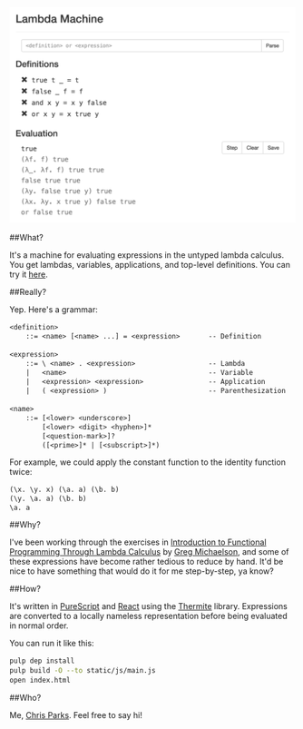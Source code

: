![Lambda Machine Screenshot](https://raw.githubusercontent.com/cdparks/lambda-machine/master/static/images/lambda-machine.png)

##What?

It's a machine for evaluating expressions in the untyped lambda calculus. You get lambdas, variables, applications, and top-level definitions. You can try it [here](http://cdparks.github.io/lambda-machine).

##Really?

Yep. Here's a grammar:

```plaintext
<definition>
    ::= <name> [<name> ...] = <expression>       -- Definition

<expression>
    ::= \ <name> . <expression>                  -- Lambda
    |   <name>                                   -- Variable
    |   <expression> <expression>                -- Application
    |   ( <expression> )                         -- Parenthesization

<name>
    ::= [<lower> <underscore>]
        [<lower> <digit> <hyphen>]*
        [<question-mark>]?
        ([<prime>]* | [<subscript>]*)
```

For example, we could apply the constant function to the identity function twice:

```plaintext
(\x. \y. x) (\a. a) (\b. b)
(\y. \a. a) (\b. b)
\a. a
```

##Why?

I've been working through the exercises in [Introduction to Functional Programming Through Lambda Calculus](http://www.amazon.com/Introduction-Functional-Programming-Calculus-Mathematics/dp/0486478831) by [Greg Michaelson](http://www.macs.hw.ac.uk/~greg/), and some of these expressions have become rather tedious to reduce by hand. It'd be nice to have something that would do it for me step-by-step, ya know?

##How?

It's written in [PureScript](http://www.purescript.org/) and [React](https://facebook.github.io/react/) using the [Thermite](https://github.com/paf31/purescript-thermite) library. Expressions are converted to a locally nameless representation before being evaluated in normal order.

You can run it like this:

```bash
pulp dep install
pulp build -O --to static/js/main.js
open index.html
```

##Who?

Me, [Chris Parks](mailto:christopher.daniel.parks@gmail.com). Feel free to say hi!

